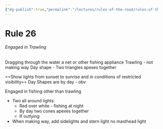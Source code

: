 ```yaml
---
{"dg-publish":true,"permalink":"/lectures/rules-of-the-road/rules-of-the-road-index/rule-26-fishing-vessels/","created":"2025-05-29T08:50:21.029-04:00","updated":"2025-05-29T21:24:36.340-04:00"}
---
```


# Rule 26

###### Engaged in Trawling
Dragging through the water a net or other fishing appliance
Trawling - not making way
Day shape - Two triangles apexes together

==Show lights from sunset to sunrise and in conditions of restricted visibility==
Day Shapes are by day - obv

Engaged in fishing other than trawling
- Two all around lights:
	- Red over white - fishing at night
	- By day two cones apexes together
	- If outlying 
- When making way, add sidelights and stern light no masthead light